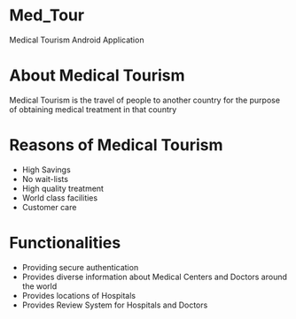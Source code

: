 
# Med_Tour
Medical Tourism Android Application

# About Medical Tourism
  
  Medical Tourism is the travel of people to another country for the purpose of obtaining medical treatment in that country
  
# Reasons of Medical Tourism
  
  * High Savings
  * No wait-lists
  * High quality treatment
  * World class facilities
  * Customer care


# Functionalities

  * Providing secure authentication
  * Provides diverse information about Medical Centers and Doctors around the world
  * Provides locations of Hospitals
  * Provides Review System for Hospitals and Doctors


